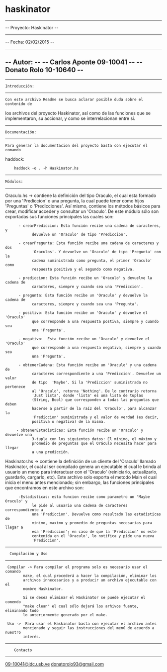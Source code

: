 # haskinator

--------------------------------------------------------------------------------
-- Proyecto: Haskinator                                                       --
--                                                                            --
-- Fecha: 02/02/2015                                                          --
--                                                                            --
-- Autor:                                                                     --
--         Carlos Aponte 09-10041                                             --
--         Donato Rolo   10-10640                                             --
--------------------------------------------------------------------------------

------------------------------------
    Introducción:
------------------------------------

    Con este archivo Readme se busca aclarar posible duda sobre el contenido de 
los archivos del proyecto Haskinator, así como de las funciones que se 
implementaron, su accionar, y como se interrelacionan entre sí.

------------------------------------
    Documentación:
------------------------------------

    Para generar la documentacion del proyecto basta con ejecutar el comando 
haddock:

        haddock -o . -h Haskinator.hs   

------------------------------------
    Módulos: 
------------------------------------

Oraculo.hs -> contiene la definición del tipo Oraculo, el cual esta formado por 
          una 'Prediccion' o una pregunta, la cual puede tener como hijos 
          'Preguntas' o 'Predicciones'. Así mismo, contiene los métodos básicos
          para crear, modificar acceder y consultar un 'Oraculo'. De este módulo
          sólo son exportadas sus funciones principales las cuales son:
          
          - crearPrediccion: Esta función recibe una cadena de caracteres, y 
                devuelve un 'Oraculo' de tipo 'Prediccion'.
        
          - crearPregunta: Esta función recibe una cadena de caracteres y dos 
                'Oraculos'. Y devuelve un 'Oraculo' de tipo 'Pregunta' con la 
                cadena suministrada como pregunta, el primer 'Oraculo' como 
                respuesta positiva y el segundo como negativa.
        
          - prediccion: Esta función recibe un 'Oraculo' y devuelve la cadena de
                caracteres, siempre y cuando sea una 'Prediccion'.

          - pregunta: Esta función recibe un 'Oraculo' y devuelve la cadena de 
                caracteres, siempre y cuando sea una 'Pregunta'.

          - positivo: Esta función recibe un 'Oraculo' y devuelve el 'Oraculo' 
                que corresponde a una respuesta postiva, siempre y cuando sea 
                una 'Pregunta'.

          - negativo:  Esta función recibe un 'Oraculo' y devuelve el 'Oraculo' 
                que corresponde a una respuesta negativa, siempre y cuando sea 
                una 'Pregunta'.

          - obtenerCadena: Esta función recibe un 'Oraculo' y una cadena de 
                caracteres correspondiente a una 'Prediccion'. Devuelve un valor
                de tipo  'Maybe'. Si la 'Prediccion' suministrada no pertenece 
                al 'Oraculo', retorna 'Nothing'. De lo contrario retorna 
                'Just lista', donde 'lista' es una lista de tuplas 
                (String, Bool) que corresponden a todas las preguntas que deben 
                hacerse a partir de la raíz del 'Oraculo', para alcanzar la 
                'Prediccion' suministrada y el valor de verdad (es decir, 
                positiva o negativa) de la misma.

         - obtenerEstadisticas: Esta función recibe un 'Oraculo' y devuelve una 
                3-tupla con los siguientes datos: El mínimo, el máximo y 
                promedio de preguntas que el Oráculo necesita hacer para llegar
                a una predicción.
        
        
Haskinator.hs -> contiene la definición de un cliente del 'Oraculo' llamado 
        Haskinator, el cual al ser compilado genera un ejecutable el cual le 
        brinda al usuario un meno para interactuar con el 'Oraculo' 
        (reiniciarlo, actualizarlo, guardarlo, cargarlo, etc). Este archivo solo
        exporta el metodo Main el cual inicia el menu antes mencionado; sin 
        embargo, las funciones principales que encontramos en este archivo son:
        
          -Estadisticas: esta funcion recibe como parametro un 'Maybe Oraculo' y
                le pide al usuario una cadena de caracteres correspondiente a 
                una 'Prediccion'. Devuelve como resultado las estadisticas de
                minimo, maximo y promedio de preguntas necesarias para llegar a 
                esa 'Prediccion'; en caso de que la 'Prediccion' no este 
                contenida en el 'Oraculo', lo notifica y pide una nueva 
                'Prediccion'.

------------------------------------   
      Compilación y Uso
------------------------------------ 
     
     Compilar -> Para compilar el programa solo es necesario usar el comando 
            make, el cual procederá a hacer la compilación, eliminar los 
            archivos innecesarios y a producir un archivo ejecutable con el 
            nombre Haskinator. 
     
            Si se desea eliminar el Haskinator se puede ejecutar el comendo 
            "make clean" el cual sólo dejará los arhivos fuente, eliminando todo
            lo anteriormente generado por el make.
     
     Uso ->  Para usar el Haskinator basta con ejecutar el archivo antes 
            mencionado y seguir las instrucciones del menú de acuerdo a nuestro
            interés.
         
------------------------------------   
        Contacto
------------------------------------ 

09-10041@ldc.usb.ve
donatorolo93@gmail.com
